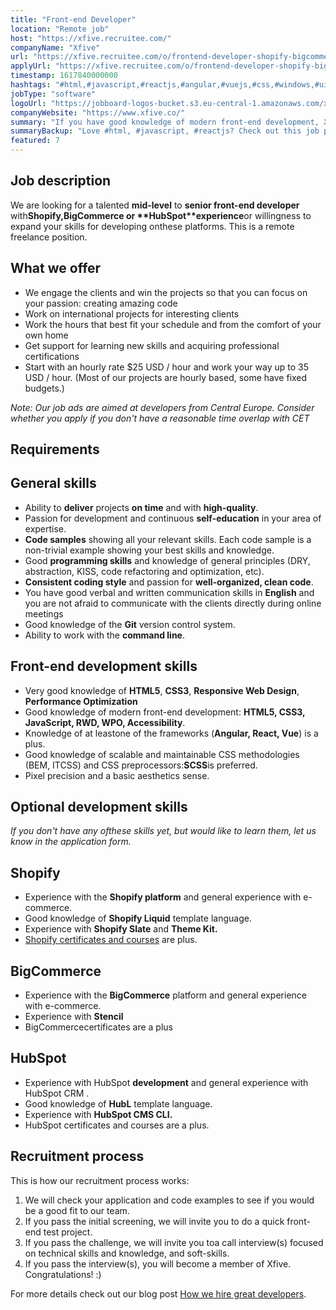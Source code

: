 ```yaml
---
title: "Front-end Developer"
location: "Remote job"
host: "https://xfive.recruitee.com/"
companyName: "Xfive"
url: "https://xfive.recruitee.com/o/frontend-developer-shopify-bigcommerce-hubspot-remote"
applyUrl: "https://xfive.recruitee.com/o/frontend-developer-shopify-bigcommerce-hubspot-remote/c/new"
timestamp: 1617840000000
hashtags: "#html,#javascript,#reactjs,#angular,#vuejs,#css,#windows,#ui/ux,#git,#crm"
jobType: "software"
logoUrl: "https://jobboard-logos-bucket.s3.eu-central-1.amazonaws.com/xfive"
companyWebsite: "https://www.xfive.co/"
summary: "If you have good knowledge of modern front-end development, Xfive is looking for someone with your knowledge."
summaryBackup: "Love #html, #javascript, #reactjs? Check out this job post!"
featured: 7
---
```


## Job description

We are looking for a talented **mid-level** to **senior front-end developer** with**Shopify,****BіgCommerce** or **HubSpot****experience**or willingness to expand your skills for developing onthese platforms. This is a remote freelance position.

## What we offer

*   We engage the clients and win the projects so that you can focus on your passion: creating amazing code
*   Work on international projects for interesting clients
*   Work the hours that best fit your schedule and from the comfort of your own home
*   Get support for learning new skills and acquiring professional certifications
*   Start with an hourly rate $25 USD / hour and work your way up to 35 USD / hour. (Most of our projects are hourly based, some have fixed budgets.)

_Note: Our job ads are aimed at developers from Central Europe. Consider whether you apply if you don't have a reasonable time overlap with CET_

## Requirements

## General skills

*   Ability to **deliver** projects **on time** and with **high-quality**.
*   Passion for development and continuous **self-education** in your area of expertise.
*   **Code samples** showing all your relevant skills. Each code sample is a non-trivial example showing your best skills and knowledge.
*   Good **programming skills** and knowledge of general principles (DRY, abstraction, KISS, code refactoring and optimization, etc).
*   **Consistent coding style** and passion for **well-organized, clean code**.
*   You have good verbal and written communication skills in **English** and you are not afraid to communicate with the clients directly during online meetings
*   Good knowledge of the **Git** version control system.
*   Ability to work with the **command line**.

## Front-end development skills

*   Very good knowledge of **HTML5**, **CSS3**, **Responsive Web Design**, **Performance Optimization**
*   Good knowledge of modern front-end development: **HTML5, CSS3, JavaScript, RWD, WPO, Accessibility**.
*   Knowledge of at leastone of the frameworks (**Angular, React, Vue**) is a plus.
*   Good knowledge of scalable and maintainable CSS methodologies (BEM, ITCSS) and CSS preprocessors:**SCSS**is preferred.
*   Pixel precision and a basic aesthetics sense.

## Optional development skills

_If you don't have any ofthese skills yet, but would like to learn them, let us know in the application form._

## Shopify

*   Experience with the **Shopify platform** and general experience with e-commerce.
*   Good knowledge of **Shopify Liquid** template language.
*   Experience with **Shopify Slate** and **Theme Kit.**
*   [Shopify certificates and courses](https://www.shopify.com/partners/academy) are plus.

## BigCommerce

*   Experience with the **BigCommerce** platform and general experience with e-commerce.
*   Experience with **Stencil**
*   BigCommercecertificates are a plus

## HubSpot

*   Experience with HubSpot **development** and general experience with HubSpot CRM .
*   Good knowledge of **HubL** template language.
*   Experience with **HubSpot CMS CLI.**
*   HubSpot certificates and courses are a plus.

## Recruitment process

This is how our recruitment process works:

1.  We will check your application and code examples to see if you would be a good fit to our team.
2.  If you pass the initial screening, we will invite you to do a quick front-end test project.
3.  If you pass the challenge, we will invite you toa call interview(s) focused on technical skills and knowledge, and soft-skills.
4.  If you pass the interview(s), you will become a member of Xfive. Congratulations! :)

For more details check out our blog post [How we hire great developers](https://www.xfive.co/blog/how-we-hire-great-developers/).
